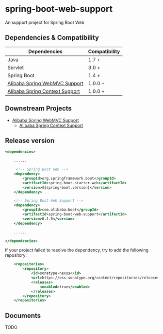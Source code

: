 # spring-boot-web-support
An support project for Spring Boot Web



## Dependencies & Compatibility

| Dependencies   | Compatibility |
| -------------- | ------------- |
| Java           | 1.7 +         |
| Servlet        | 3.0 +         |
| Spring Boot    | 1.4 +         |
| [Alibaba Spring WebMVC Support](https://github.com/alibaba/spring-webmvc-support) | 1.0.0 + |
| [Alibaba Spring Context Support](https://github.com/alibaba/spring-context-support) | 1.0.0 + |


## Downstream Projects

* [Alibaba Spring WebMVC Support](https://github.com/alibaba/spring-webmvc-support)
    * [Alibaba Spring Context Support](https://github.com/alibaba/spring-context-support)





## Release version

````xml
<dependencies>

    ......

     <!-- Spring Boot Web -->
    <dependency>
        <groupId>org.springframework.boot</groupId>
        <artifactId>spring-boot-starter-web</artifactId>
        <version>${spring-boot.version}</version>
    </dependency>

    <!-- Spring Boot Web Support -->
    <dependency>
        <groupId>com.alibaba.boot</groupId>
        <artifactId>spring-boot-web-support</artifactId>
        <version>0.1.0</version>
    </dependency>

    ......

</dependencies>
````



If your project failed to resolve the dependency, try to add the following repository:
```xml
    <repositories>
        <repository>
            <id>sonatype-nexus</id>
            <url>https://oss.sonatype.org/content/repositories/releases</url>
            <releases>
                <enabled>true</enabled>
            </releases>
        </repository>
    </repositories>
```




## Documents

TODO